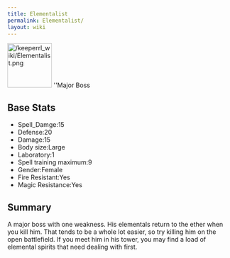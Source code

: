 ```yaml
---
title: Elementalist
permalink: Elementalist/
layout: wiki
---
```


<img src="/keeperrl_wiki/Elementalist.png" title="fig:/keeperrl_wiki/Elementalist.png" alt="/keeperrl_wiki/Elementalist.png" width="100" />
''Major Boss

Base Stats
----------

-   Spell\_Damge:15
-   Defense:20
-   Damage:15
-   Body size:Large
-   Laboratory:1
-   Spell training maximum:9
-   Gender:Female
-   Fire Resistant:Yes
-   Magic Resistance:Yes

Summary
-------

A major boss with one weakness. His elementals return to the ether when
you kill him. That tends to be a whole lot easier, so try killing him on
the open battlefield. If you meet him in his tower, you may find a load
of elemental spirits that need dealing with first.
